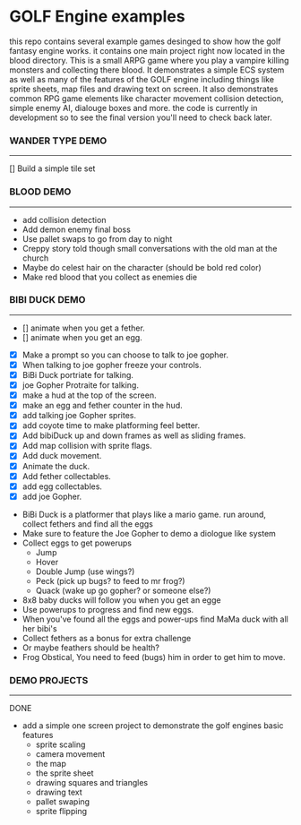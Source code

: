 
# GOLF Engine examples
this repo contains several example games desinged to show how the golf fantasy engine works. it contains one main project right now located in the blood directory.
This is a small ARPG game where you play a vampire killing monsters and collecting there blood. It demonstrates a simple ECS system as well as many of the features
of the GOLF engine including things like sprite sheets, map files and drawing text on screen. It also demonstrates common RPG game elements like character movement
collision detection, simple enemy AI, dialouge boxes and more. the code is currently in development so to see the final version you'll need to check back later.

### WANDER TYPE DEMO
---
[] Build a simple tile set

### BLOOD DEMO
---
* add collision detection
* Add demon enemy final boss
* Use pallet swaps to go from day to night
* Creppy story told though small conversations with the old man at the church
* Maybe do celest hair on the character (should be bold red color)
* Make red blood that you collect as enemies die

### BIBI DUCK DEMO
---
* [] animate when you get a fether.
* [] animate when you get an egg.
* [x] Make a prompt so you can choose to talk to joe gopher.
* [x] When talking to joe gopher freeze your controls.
* [x] BiBi Duck portriate for talking.
* [x] joe Gopher Protraite for talking.
* [x] make a hud at the top of the screen.
* [x] make an egg and fether counter in the hud.
* [x] add talking joe Gopher sprites.
* [x] add coyote time to make platforming feel better.
* [x] Add bibiDuck up and down frames as well as sliding frames.
* [x] Add map collision with sprite flags.
* [x] Add duck movement.
* [x] Animate the duck.
* [x] Add fether collectables.
* [x] add egg collectables.
* [x] add joe Gopher.

* BiBi Duck is a platformer that plays like a mario game. run around, collect fethers and find all the eggs
* Make sure to feature the Joe Gopher to demo a diologue like system
* Collect eggs to get powerups
    * Jump
    * Hover
    * Double Jump (use wings?)
    * Peck (pick up bugs? to feed to mr frog?)
    * Quack (wake up go gopher? or someone else?)
* 8x8 baby ducks will follow you when you get an egge
* Use powerups to progress and find new eggs.
* When you've found all the eggs and power-ups find MaMa duck with all her bibi's
* Collect fethers as a bonus for extra challenge
* Or maybe feathers should be health?
* Frog Obstical, You need to feed (bugs) him in order to get him to move.

### DEMO PROJECTS
---
DONE

* add a simple one screen project to demonstrate the golf engines basic features
    * sprite scaling
    * camera movement
    * the map
    * the sprite sheet
    * drawing squares and triangles
    * drawing text
    * pallet swaping
    * sprite flipping